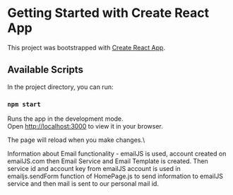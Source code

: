 # Getting Started with Create React App

This project was bootstrapped with [Create React App](https://github.com/facebook/create-react-app).

## Available Scripts

In the project directory, you can run:

### `npm start`

Runs the app in the development mode.\
Open [http://localhost:3000](http://localhost:3000) to view it in your browser.

The page will reload when you make changes.\

Information about Email functionality -
emailJS is used, account created on emailJS.com then Email Service and Email Template is created.
Then service id and account key from emailJS account is used in emailjs.sendForm function of HomePage.js to send information to emailJS service and then mail is sent to our personal mail id.

